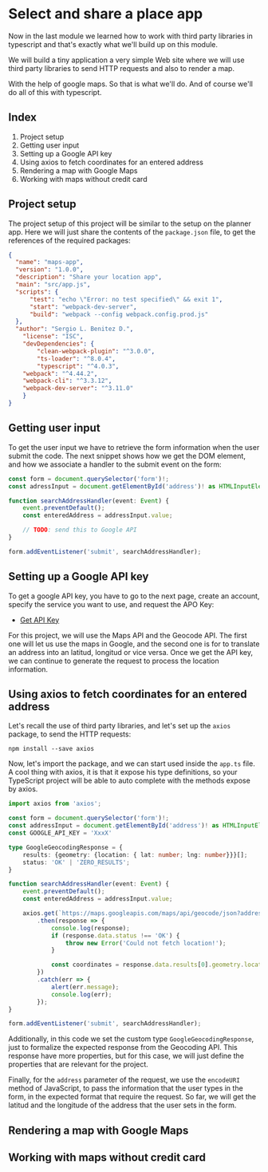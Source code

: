 Select and share a place app
===============================================
Now in the last module we learned how to work with third party libraries in typescript and that's exactly what we'll build up on this module.

We will build a tiny application a very simple Web site where we will use third party libraries to send HTTP requests and also to render a map.

With the help of google maps. So that is what we'll do. And of course we'll do all of this with typescript.

Index
-----------------------------------------

1. Project setup
2. Getting user input
3. Setting up a Google API key
4. Using axios to fetch coordinates for an entered address
5. Rendering a map with Google Maps
6. Working with maps without credit card

Project setup
----------------------------------------

The project setup of this project will be similar to the setup on the planner app. Here we will just share the contents of the `package.json` file, to get the references of the required packages:

```json
{
  "name": "maps-app",
  "version": "1.0.0",
  "description": "Share your location app",
  "main": "src/app.js",
  "scripts": {
      "test": "echo \"Error: no test specified\" && exit 1",
      "start": "webpack-dev-server",
      "build": "webpack --config webpack.config.prod.js"
  },
  "author": "Sergio L. Benitez D.",
    "license": "ISC",
    "devDependencies": {
        "clean-webpack-plugin": "^3.0.0",
        "ts-loader": "^8.0.4",
        "typescript": "^4.0.3",
    "webpack": "^4.44.2",
    "webpack-cli": "^3.3.12",
    "webpack-dev-server": "^3.11.0"
    }
}
```

Getting user input
----------------------------------------
To get the user input we have to retrieve the form information when the user submit the code. The next snippet shows how we get the DOM element, and how we associate a handler to the submit event on the form:

```typescript
const form = document.querySelector('form')!;
const adressInput = document.getElementById('address')! as HTMLInputElement;

function searchAddressHandler(event: Event) {
    event.preventDefault();
    const enteredAddress = addressInput.value;

    // TODO: send this to Google API
}

form.addEventListener('submit', searchAddressHandler);
```
Setting up a Google API key
----------------------------------------

To get a google API key, you have to go to the next page, create an account, specify the service you want to use, and request the APO Key:

- [Get API Key](https://developers.google.com/maps/documentation/geocoding/get-api-key)

For this project, we will use the Maps API and the Geocode API. The first one will let us use the maps in Google, and the second one is for to translate an address into an latitud, longitud or vice versa. Once we get the API key, we can continue to generate the request to process the location information.

Using axios to fetch coordinates for an entered address
----------------------------------------
Let's recall the use of third party libraries, and let's set up the `axios` package, to send the HTTP requests:

```
npm install --save axios
```

Now, let's import the package, and we can start used inside the `app.ts` file. A cool thing with axios, it is that it expose his type definitions, so your TypeScript project will be able to auto complete with the methods expose by axios.


```typescript
import axios from 'axios';

const form = document.querySelector('form')!;
const addressInput = document.getElementById('address')! as HTMLInputElement;
const GOOGLE_API_KEY = 'XxxX'

type GoogleGeocodingResponse = {
    results: {geometry: {location: { lat: number; lng: number}}}[];
    status: 'OK' | 'ZERO_RESULTS';
}

function searchAddressHandler(event: Event) {
    event.preventDefault();
    const enteredAddress = addressInput.value;

    axios.get(`https://maps.googleapis.com/maps/api/geocode/json?address=${encodeURI(enteredAddress)}&key=${GOOGLE_API_KEY}`)
        .then(response => {
            console.log(response);
            if (response.data.status !== 'OK') {
                throw new Error('Could not fetch location!');
            }

            const coordinates = response.data.results[0].geometry.location;
        })
        .catch(err => {
            alert(err.message);
            console.log(err);
        });
}

form.addEventListener('submit', searchAddressHandler);
```

Additionally, in this code we set the custom type `GoogleGeocodingResponse`, just to formalize the expected response from the Geocoding API. This response have more properties, but for this case, we will just define the properties that are relevant for the project.

Finally, for the `address` parameter of the request, we use the `encodeURI` method of JavaScript, to pass the information that the user types in the form, in the expected format that require the request. So far, we will get the latitud and the longitude of the address that the user sets in the form.

Rendering a map with Google Maps
----------------------------------------
Working with maps without credit card
----------------------------------------
